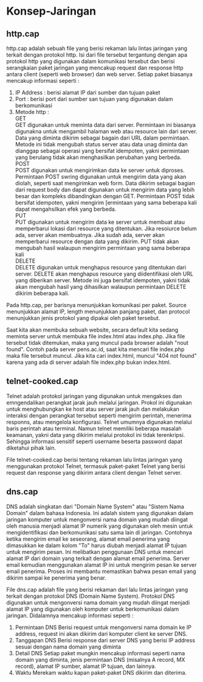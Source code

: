 # Konsep-Jaringan

## http.cap

http.cap adalah sebuah file yang berisi rekaman lalu lintas jaringan yang terkait dengan protokol http. Isi dari file tersebut tergantung dengan apa protokol http yang digunakan dalam komunikasi tersebut dan berisi serangkaian paket jaringan yang mencakup request dan response http antara client (seperti web browser) dan web server. Setiap paket biasanya mencakup informasi seperti :
1.  IP Address  : berisi alamat IP dari sumber dan tujuan paket
2.  Port        : berisi port dari sumber san tujuan yang digunakan dalam berkomunikasi
3.  Metode http  : <br>
      GET
    <br>
      GET digunakan untuk meminta data dari server. Permintaan ini biasanya digunakna untuk mengambil halaman web atau resource lain dari server. Data yang diminta dikirim sebagai bagain dari URL dalam permintaan. Metode ini tidak mengubah status server atau data unag diminta dan dianggap sebagai operasi yang bersifat idempoten, yakni permintaan yang berulang tidak akan menghasilkan perubahan yang berbeda. <br>
      POST
    <br>
      POST digunakan untuk mengirimkan data ke server untuk diproses. Permintaan POST swring digunakan untuk mengirim data yang akan diolah, seperti saat mengirimkan web form. Data dikirim sebagai bagian dari request body dan dapat digunakan untuk mengirim data yang lebih besar dan kompleks dibandingkan dengan GET. Permintaan POST tidak bersifat idempoten, yakni mengirim [ermintaan yang sama beberapa kali dapat mengahsilkan efek yang berbeda. <br>
      PUT
    <br>
      PUT digunakan untuk mengirim data ke server untuk membuat atau memperbarui lokasi dari resource yang ditentukan. Jika resoiurce belum ada, server akan membuatnya. Jika sudah ada, server akan memperbarui resource dengan data yang dikirim. PUT tidak akan mengubah hasil walaupun mengirim permintaan yang sama beberapa kali <br>
      DELETE
    <br>
      DELETE digunakan untuk menghapus resource yang ditentukan dari server. DELETE akan menghapus resource yang diidentifikasi oleh URL yang diberikan server. Metode ini juga bersifat idempoten, yakni tidak akan mengubah hasil yang dihasilkan walaupun permintaan DELETE dikirim beberapa kali. <br>

Pada http.cap, per barisnya menunjukkan komunikasi per paket. Source menunjukkan alamat IP, length menunjukkan panjang paket, dan protocol menunjukkan jenis protokol yang dipakai oleh paket tersebut.

Saat kita akan membuka sebuah website, secara default kita sedang meminta server untuk membuka file index.html atau index.php. Jika file tersebut tidak ditemukan, maka yang muncul pada browser adalah "nout found". Contoh pada server pens.ac.id, saat kita mencari file index.php maka file tersebut muncul. Jika kita cari index.html, muncul "404 not found" karena yang ada di server adalah file index.php bukan index.html.

## telnet-cooked.cap

Telnet adalah protokol jaringan yang digunakan untuk mengakses dan emngendalikan perangkat jarak jauh melalui jaringan. Prokol ini digunakan untuk menghubungkan ke host atau server jarak jauh dan melakukan interaksi dengan perangkat tersebut seperti mengirim perintah, menerima responns, atau mengelola konfigurasi. Telnet umumnya digunakan melalui baris perintah atau terminal.
Namun telnet memiliki beberapa masalah keamanan, yakni data yang dikirim melalui protokol ini tidak terenkripsi. Sehingga informasi sensitif seperti username beserta password dapat diketahui pihak lain.

File telnet-cooked.cap berisi tentang rekaman lalu lintas jaringan yang menggunakan protokol Telnet, termasuk paket-paket Telnet yang berisi request dan response yang dikirim antara client dengan Telnet server.

## dns.cap

DNS adalah singkatan dari "Domain Name System" atau "Sistem Nama Domain" dalam bahasa Indonesia. Ini adalah sistem yang digunakan dalam jaringan komputer untuk mengonversi nama domain yang mudah diingat oleh manusia menjadi alamat IP numerik yang digunakan oleh mesin untuk mengidentifikasi dan berkomunikasi satu sama lain di jaringan.
Contohnya ketika mengirim email ke seseorang, alamat email penerima yang dimasukkan ke dalam kolom "To" harus diubah menjadi alamat IP tujuan untuk mengirim pesan. Ini melibatkan penggunaan DNS untuk mencari alamat IP dari domain yang terkait dengan alamat email penerima. Server email kemudian menggunakan alamat IP ini untuk mengirim pesan ke server email penerima. Proses ini membantu memastikan bahwa pesan email yang dikirim sampai ke penerima yang benar.

File dns.cap adalah file yang berisi rekaman dari lalu lintas jaringan yang terkait dengan protokol DNS (Domain Name System). Protokol DNS digunakan untuk mengonversi nama domain yang mudah diingat menjadi alamat IP yang digunakan oleh komputer untuk berkomunikasi dalam jaringan. Didalamnya mencakup informasi seperti :
1. Permintaan DNS
   Berisi request untuk mengonversi nama domain ke IP address, request ini akan dikirim dari komputer client ke server DNS.
3. Tanggapan DNS
   Berisi response dari server DNS yang berisi IP address sesuai dengan nama domain yang diminta
5. Detail DNS
   Setiap paket mungkin mencakup informasi seperti nama domain yang diminta, jenis permintaan DNS (misalnya A record, MX record), alamat IP sumber, alamat IP tujuan, dan lainnya.
7. Waktu
   Merekam waktu kapan paket-paket DNS dikirim dan diterima.
